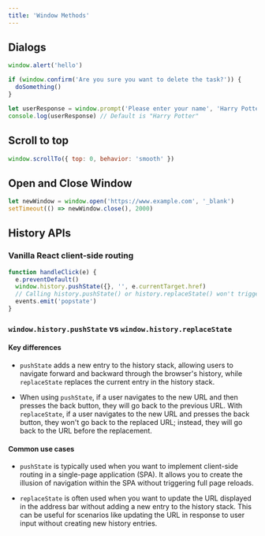 ```yaml
---
title: 'Window Methods'
---
```


## Dialogs

```js
window.alert('hello')

if (window.confirm('Are you sure you want to delete the task?')) {
  doSomething()
}

let userResponse = window.prompt('Please enter your name', 'Harry Potter')
console.log(userResponse) // Default is "Harry Potter"
```

## Scroll to top

```js
window.scrollTo({ top: 0, behavior: 'smooth' })
```

## Open and Close Window

```js
let newWindow = window.open('https://www.example.com', '_blank')
setTimeout(() => newWindow.close(), 2000)
```

## History APIs

### Vanilla React client-side routing

```js
function handleClick(e) {
  e.preventDefault()
  window.history.pushState({}, '', e.currentTarget.href)
  // Calling history.pushState() or history.replaceState() won't trigger a popstate event. The popstate event is only triggered by clicking on the back or forward button, or calling window.history.back() or window.history.forward() in JavaScript
  events.emit('popstate')
}
```

### `window.history.pushState` vs `window.history.replaceState`

#### Key differences

- `pushState` adds a new entry to the history stack, allowing users to navigate forward and backward through the browser's history, while `replaceState` replaces the current entry in the history stack.

- When using `pushState`, if a user navigates to the new URL and then presses the back button, they will go back to the previous URL. With `replaceState`, if a user navigates to the new URL and presses the back button, they won't go back to the replaced URL; instead, they will go back to the URL before the replacement.

#### Common use cases

- `pushState` is typically used when you want to implement client-side routing in a single-page application (SPA). It allows you to create the illusion of navigation within the SPA without triggering full page reloads.

- `replaceState` is often used when you want to update the URL displayed in the address bar without adding a new entry to the history stack. This can be useful for scenarios like updating the URL in response to user input without creating new history entries.
